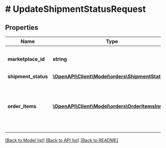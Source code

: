 # # UpdateShipmentStatusRequest

## Properties

Name | Type | Description | Notes
------------ | ------------- | ------------- | -------------
**marketplace_id** | **string** | The unobfuscated marketplace identifier. |
**shipment_status** | [**\OpenAPI\Client\Model\orders\ShipmentStatus**](ShipmentStatus.md) |  |
**order_items** | [**\OpenAPI\Client\Model\orders\OrderItemsInner[]**](OrderItemsInner.md) | For partial shipment status updates, the list of order items and quantities to be updated. | [optional]

[[Back to Model list]](../../README.md#models) [[Back to API list]](../../README.md#endpoints) [[Back to README]](../../README.md)
